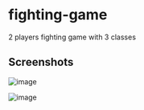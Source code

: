 # fighting-game
2 players fighting game with 3 classes
## Screenshots
![image](https://github.com/phansonloc1999/fighting-game/assets/31174158/6ccad32f-b382-473d-a3a7-a99b633e4970)

![image](https://github.com/phansonloc1999/fighting-game/assets/31174158/5e38a5f6-d121-4c46-90c0-396353751a14)

